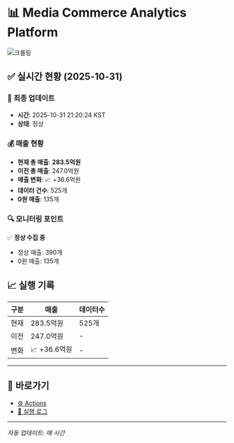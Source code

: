 # 📊 Media Commerce Analytics Platform

![크롤링](https://img.shields.io/badge/크롤링-정상-green)

## ✅ 실시간 현황 (2025-10-31)

### 📍 최종 업데이트
- **시간**: 2025-10-31 21:20:24 KST
- **상태**: 정상

### 💰 매출 현황
- **현재 총 매출**: **283.5억원**
- **이전 총 매출**: 247.0억원
- **매출 변화**: 📈 +36.6억원
- **데이터 건수**: 525개
- **0원 매출**: 135개

### 🔍 모니터링 포인트

✅ **정상 수집 중**
- 정상 매출: 390개
- 0원 매출: 135개


## 📈 실행 기록

| 구분 | 매출 | 데이터수 |
|------|------|----------|
| 현재 | 283.5억원 | 525개 |
| 이전 | 247.0억원 | - |
| 변화 | 📈 +36.6억원 | - |

---

## 🔗 바로가기

- [⚙️ Actions](../../actions)
- [📝 실행 로그](../../actions/workflows/daily_scraping.yml)

---

*자동 업데이트: 매 시간*
